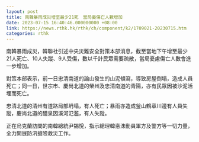 ```yaml
---
layout: post
title: 南韓暴雨成災增至最少21死　當局憂傷亡人數增加
date: 2023-07-15 16:40:46.000000000 +08:00
link: https://news.rthk.hk/rthk/ch/component/k2/1709021-20230715.htm
categories: rthk
---
```


南韓暴雨成災，韓聯社引述中央災難安全對策本部消息，截至當地下午增至最少21人死亡、10人失蹤、9人受傷，數以千計民眾需要疏散，當局憂慮傷亡人數會進一步增加。

對策本部表示，前一日忠清南道的論山發生的山泥傾瀉，導致房屋倒塌，造成人員死亡；同一日，世宗市、慶尚北道的榮州及忠清南道的青陽，亦有民眾因被沙泥活埋而死亡。

忠清北道的清州有道路局部坍塌，有人死亡；暴雨亦造成釜山鶴章川邊有人員失蹤，慶尚北道的醴泉因溪河氾濫，有人失蹤。

正在烏克蘭訪問的南韓總統尹錫悅，指示總理韓悳洙動員軍方及警方等一切力量，全力開展防汛搶險救災工作。
